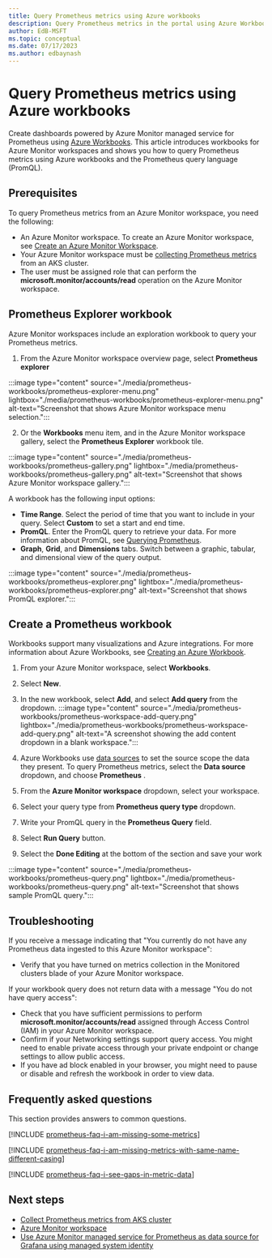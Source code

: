 ```yaml
---
title: Query Prometheus metrics using Azure workbooks
description: Query Prometheus metrics in the portal using Azure Workbooks.
author: EdB-MSFT
ms.topic: conceptual
ms.date: 07/17/2023
ms.author: edbaynash
---
```


# Query Prometheus metrics using Azure workbooks

Create dashboards powered by Azure Monitor managed service for Prometheus using [Azure Workbooks](../visualize/workbooks-overview.md).
This article introduces workbooks for Azure Monitor workspaces and shows you how to query Prometheus metrics using Azure workbooks and the Prometheus query language (PromQL).

## Prerequisites
To query Prometheus metrics from an Azure Monitor workspace, you need the following:
-	An Azure Monitor workspace. To create an Azure Monitor workspace, see [Create an Azure Monitor Workspace](./azure-monitor-workspace-overview.md?tabs=azure-portal.md).
-	Your Azure Monitor workspace must be [collecting Prometheus metrics](./prometheus-metrics-enable.md) from an AKS cluster.
-	The user must be assigned role that can perform the **microsoft.monitor/accounts/read** operation on the Azure Monitor workspace.

## Prometheus Explorer workbook
Azure Monitor workspaces include an exploration workbook to query your Prometheus metrics. 

1. From the Azure Monitor workspace overview page, select **Prometheus explorer**

:::image type="content" source="./media/prometheus-workbooks/prometheus-explorer-menu.png" lightbox="./media/prometheus-workbooks/prometheus-explorer-menu.png" alt-text="Screenshot that shows Azure Monitor workspace menu selection.":::
    
2. Or the **Workbooks** menu item, and in the Azure Monitor workspace gallery, select the **Prometheus Explorer** workbook tile.

:::image type="content" source="./media/prometheus-workbooks/prometheus-gallery.png" lightbox="./media/prometheus-workbooks/prometheus-gallery.png" alt-text="Screenshot that shows Azure Monitor workspace gallery.":::

A workbook has the following input options:
-	**Time Range**. Select the period of time that you want to include in your query. Select **Custom** to set a start and end time.
-	**PromQL**. Enter the PromQL query to retrieve your data. For more information about PromQL, see [Querying Prometheus](https://prometheus.io/docs/prometheus/latest/querying/basics/#querying-prometheus).
-	**Graph**, **Grid**, and **Dimensions** tabs. Switch between a graphic, tabular, and dimensional view of the query output.

:::image type="content" source="./media/prometheus-workbooks/prometheus-explorer.png" lightbox="./media/prometheus-workbooks/prometheus-explorer.png" alt-text="Screenshot that shows PromQL explorer.":::

## Create a Prometheus workbook

Workbooks support many visualizations and Azure integrations. For more information about Azure Workbooks, see [Creating an Azure Workbook](../visualize/workbooks-create-workbook.md).  



1.	From your Azure Monitor workspace, select **Workbooks**.

1.  Select **New**.
1.	In the new workbook, select **Add**, and select **Add query** from the dropdown.
:::image type="content" source="./media/prometheus-workbooks/prometheus-workspace-add-query.png" lightbox="./media/prometheus-workbooks/prometheus-workspace-add-query.png" alt-text="A screenshot showing the add content dropdown in a blank workspace.":::    
1. Azure Workbooks use [data sources](../visualize/workbooks-data-sources.md#prometheus-preview) to set the source scope the data they present. To query Prometheus metrics, select the  **Data source** dropdown, and choose **Prometheus** .
1.	From the **Azure Monitor workspace** dropdown, select your workspace.
1.	Select your query type from **Prometheus query type** dropdown.
1.	Write your PromQL query in the **Prometheus Query** field. 
1.	Select **Run Query** button.
1.	Select the **Done Editing** at the bottom of the section and save your work

:::image type="content" source="./media/prometheus-workbooks/prometheus-query.png" lightbox="./media/prometheus-workbooks/prometheus-query.png" alt-text="Screenshot that shows sample PromQL query.":::

## Troubleshooting

If you receive a message indicating that "You currently do not have any Prometheus data ingested to this Azure Monitor workspace":

-	Verify that you have turned on metrics collection in the Monitored clusters blade of your Azure Monitor workspace.

If your workbook query does not return data with a message "You do not have query access":

-	Check that you have sufficient permissions to perform **microsoft.monitor/accounts/read** assigned through Access Control (IAM) in your Azure Monitor workspace.
-	Confirm if your Networking settings support query access. You might need to enable private access through your private endpoint or change settings to allow public access.
-	If you have ad block enabled in your browser, you might need to pause or disable and refresh the workbook in order to view data.


## Frequently asked questions

This section provides answers to common questions.

[!INCLUDE [prometheus-faq-i-am-missing-some-metrics](../includes/prometheus-faq-i-am-missing-some-metrics.md)]

[!INCLUDE [prometheus-faq-i-am-missing-metrics-with-same-name-different-casing](../includes/prometheus-faq-i-am-missing-metrics-with-same-name-different-casing.md)]

[!INCLUDE [prometheus-faq-i-see-gaps-in-metric-data](../includes/prometheus-faq-i-see-gaps-in-metric-data.md)]

## Next steps
* [Collect Prometheus metrics from AKS cluster](./prometheus-metrics-enable.md)
* [Azure Monitor workspace](./azure-monitor-workspace-overview.md)
* [Use Azure Monitor managed service for Prometheus as data source for Grafana using managed system identity](./prometheus-grafana.md)
